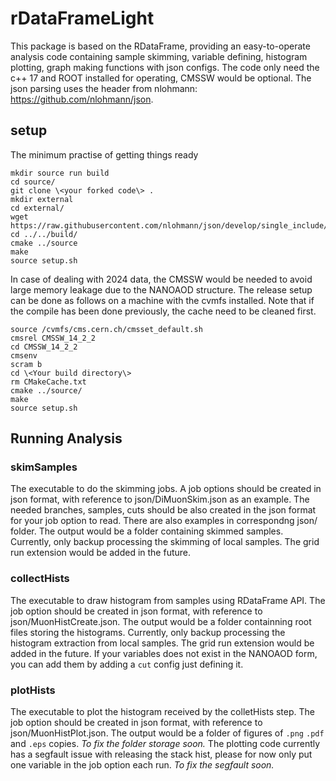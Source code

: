 # rDataFrameLight

This package is based on the RDataFrame, providing an easy-to-operate analysis code containing sample skimming, variable defining, histogram plotting, graph making functions with json configs.
The code only need the c++ 17 and ROOT installed for operating, CMSSW would be optional. The json parsing uses the header from nlohmann: https://github.com/nlohmann/json.

## setup

The minimum practise of getting things ready

```
mkdir source run build
cd source/
git clone \<your forked code\> .
mkdir external
cd external/
wget https://raw.githubusercontent.com/nlohmann/json/develop/single_include/nlohmann/json.hpp
cd ../../build/
cmake ../source
make
source setup.sh
```

In case of dealing with 2024 data, the CMSSW would be needed to avoid large memory leakage due to the NANOAOD structure.
The release setup can be done as follows on a machine with the cvmfs installed. Note that if the compile has been done previously, the cache need to be cleaned first.
```
source /cvmfs/cms.cern.ch/cmsset_default.sh
cmsrel CMSSW_14_2_2
cd CMSSW_14_2_2
cmsenv
scram b
cd \<Your build directory\>
rm CMakeCache.txt
cmake ../source/
make
source setup.sh
```

## Running Analysis

### skimSamples

The executable to do the skimming jobs. A job options should be created in json format, with reference to json/DiMuonSkim.json as an example. The needed branches, samples, cuts should be also created in the json format for your job option to read. There are also examples in correspondng json/ folder. 
The output would be a folder containing skimmed samples.
Currently, only backup processing the skimming of local samples. The grid run extension would be added in the future.

### collectHists

The executable to draw histogram from samples using RDataFrame API. The job option should be created in json format, with reference to json/MuonHistCreate.json.
The output would be a folder containning root files storing the histograms.
Currently, only backup processing the histogram extraction from local samples. The grid run extension would be added in the future. If your variables does not exist in the NANOAOD form, you can add them by adding a `cut` config just defining it.

### plotHists

The executable to plot the histogram received by the colletHists step. The job option should be created in json format, with reference to json/MuonHistPlot.json.
The output would be a folder of figures of `.png` `.pdf` and `.eps` copies. 
*To fix the folder storage soon.*
The plotting code currently has a segfault issue with releasing the stack hist, please for now only put one variable in the job option each run.
*To fix the segfault soon.*